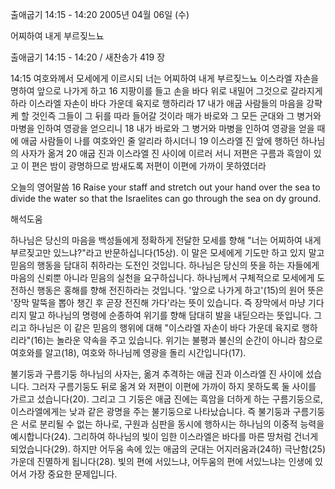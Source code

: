 출애굽기 14:15 - 14:20 
2005년 04월 06일 (수)

어찌하여 내게 부르짖느뇨



출애굽기 14:15 - 14:20 / 새찬송가 419 장


14:15 여호와께서 모세에게 이르시되 너는 어찌하여 내게 부르짖느뇨 이스라엘 자손을 명하여 앞으로 나가게 하고 16 지팡이를 들고 손을 바다 위로 내밀어 그것으로 갈라지게 하라 이스라엘 자손이 바다 가운데 육지로 행하리라 17 내가 애굽 사람들의 마음을 강퍅케 할 것인즉 그들이 그 뒤를 따라 들어갈 것이라 매가 바로와 그 모든 군대와 그 병거와 마병을 인하여 영광을 얻으리니 18 내가 바로와 그 병거와 마병을 인하여 영광을 얻을 때에 애굽 사람들이 나를 여호와인 줄 알리라 하시더니 19 이스라엘 진 앞에 행하던 하나님의 사자가 옮겨 20 애굽 진과 이스라엘 진 사이에 이르러 서니 저편은 구름과 흑암이 있고 이 편은 밤이 광명하므로 밤새도록 저편이 이편에 가까이 못하였더라

오늘의 영어말씀
16 Raise your staff and stretch out your hand over the sea to divide the water so that the Israelites can go through the sea on dy ground.

해석도움





하나님은 당신의 마음을 백성들에게 정확하게 전달한 모세를 향해 "너는 어찌하여 내게 부르짖고만 있느냐?"라고 반문하십니다(15상).  이 말은 모세에게 기도만 하고 있지 말고 믿음의 행동을 담대히 취하라는 도전인 것입니다.  하나님은 당신의 뜻을 하는 자들에게 마음의 신뢰뿐 아니라 믿음의 실천을 요구하십니다.  하나님께서 구체적으로 모세에게 도전하신 행동은 홍해를 향해 전진하라는 것입니다.  '앞으로 나가게 하고'(15)의 원어 뜻은 '장막 말뚝을 뽑아 챙긴 후 곧장 전진해 가다'라는 뜻이 있습니다.  즉 장막에서 마냥 기다리지 말고 하나님의 명령에 순종하여 위기를 향해 담대히 발을 내딛으라는 뜻입니다.  그리고 하나님은 이 같은 믿음의 행위에 대해 "이스라엘 자손이 바다 가운데 육지로 행하리라"(16)는 놀라운 약속을 주고 있습니다.  위기는 불평과 불신의 순간이 아니라 참으로 여호와를 알고(18), 여호와 하나님께 영광을 돌리 시간입니다(17).

불기둥과 구름기둥
하나님의 사자는, 옮겨 추격하는 애굽 진과 이스라엘 진 사이에 섰습니다.  그러자 구름기둥도 뒤로 옮겨 와 저편이 이편에 가까이 하지 못하도록 둘 사이를 가르고 섰습니다(20).  그리고 그 기둥은 애굽 진에는 흑암을 더하게 하는 구름기둥으로, 이스라엘에게는 낮과 같은 광명을 주는 불기둥으로 나타났습니다.  즉 불기둥과 구름기둥은 서로 분리될 수 없는 하나로, 구원과 심판을 동시에 행하시는 하나님의 이중적 능력을 예시합니다(24).  그리하여 하나님의 빛이 임한 이스라엘은 바다를 마른 땅처럼 건너게 되었습니다(29).  하지만 어두움 속에 있는 애굽의 군대는 어지러움과(24하) 극난함(25) 가운데 진멸하게 됩니다(28).  빛의 편에 서있느냐, 어두움의 편에 서있느냐는 인생에 있어서 가장 중요한 문제입니다.